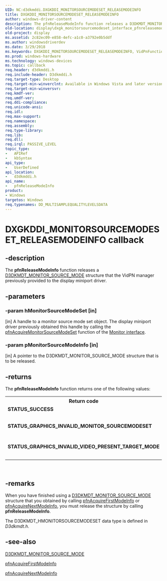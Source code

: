 ```yaml
---
UID: NC:d3dkmddi.DXGKDDI_MONITORSOURCEMODESET_RELEASEMODEINFO
title: DXGKDDI_MONITORSOURCEMODESET_RELEASEMODEINFO
author: windows-driver-content
description: The pfnReleaseModeInfo function releases a D3DKMDT_MONITOR_SOURCE_MODE structure that the VidPN manager previously provided to the display miniport driver.
old-location: display\dxgk_monitorsourcemodeset_interface_pfnreleasemodeinfo.htm
old-project: display
ms.assetid: 2c82ec09-e858-4efc-a1c0-a3792e0b5ddf
ms.author: windowsdriverdev
ms.date: 3/29/2018
ms.keywords: DXGKDDI_MONITORSOURCEMODESET_RELEASEMODEINFO, VidPnFunctions_215a7f94-e7f6-46a9-9f12-ba7d306c6c18.xml, d3dkmddi/pfnReleaseModeInfo, display.dxgk_monitorsourcemodeset_interface_pfnreleasemodeinfo, pfnReleaseModeInfo, pfnReleaseModeInfo callback function [Display Devices]
ms.prod: windows-hardware
ms.technology: windows-devices
ms.topic: callback
req.header: d3dkmddi.h
req.include-header: D3dkmddi.h
req.target-type: Desktop
req.target-min-winverclnt: Available in Windows Vista and later versions of the Windows operating systems.
req.target-min-winversvr: 
req.kmdf-ver: 
req.umdf-ver: 
req.ddi-compliance: 
req.unicode-ansi: 
req.idl: 
req.max-support: 
req.namespace: 
req.assembly: 
req.type-library: 
req.lib: 
req.dll: 
req.irql: PASSIVE_LEVEL
topic_type:
-	APIRef
-	kbSyntax
api_type:
-	UserDefined
api_location:
-	d3dkmddi.h
api_name:
-	pfnReleaseModeInfo
product:
- Windows
targetos: Windows
req.typenames: DD_MULTISAMPLEQUALITYLEVELSDATA
---
```


# DXGKDDI_MONITORSOURCEMODESET_RELEASEMODEINFO callback


## -description


The <b>pfnReleaseModeInfo</b> function releases a <a href="https://msdn.microsoft.com/library/windows/hardware/ff546133">D3DKMDT_MONITOR_SOURCE_MODE</a> structure that the VidPN manager previously provided to the display miniport driver.


## -parameters




### -param hMonitorSourceModeSet [in]

[in] A handle to a monitor source mode set object. The display miniport driver previously obtained this handle by calling the <a href="https://msdn.microsoft.com/a64197c0-a61f-4989-9b68-4e06b1a69fd4">pfnAcquireMonitorSourceModeSet</a> function of the <a href="https://msdn.microsoft.com/library/windows/hardware/ff568433">Monitor interface</a>.


### -param pMonitorSourceModeInfo [in]

[in] A pointer to the D3DKMDT_MONITOR_SOURCE_MODE structure that is to be released.


## -returns



The <b>pfnReleaseModeInfo</b> function returns one of the following values:

<table>
<tr>
<th>Return code</th>
<th>Description</th>
</tr>
<tr>
<td width="40%">
<dl>
<dt><b>STATUS_SUCCESS</b></dt>
</dl>
</td>
<td width="60%">
The function succeeded. 

</td>
</tr>
<tr>
<td width="40%">
<dl>
<dt><b>STATUS_GRAPHICS_INVALID_MONITOR_SOURCEMODESET</b></dt>
</dl>
</td>
<td width="60%">
The handle supplied in <i>hMonitorSourceModeSet </i>was invalid.

</td>
</tr>
<tr>
<td width="40%">
<dl>
<dt><b>STATUS_GRAPHICS_INVALID_VIDEO_PRESENT_TARGET_MODE</b></dt>
</dl>
</td>
<td width="60%">
The pointer supplied in <i>pMonitorSourceModeInfo</i> was invalid.

</td>
</tr>
</table>
 




## -remarks



When you have finished using a <a href="https://msdn.microsoft.com/library/windows/hardware/ff546133">D3DKMDT_MONITOR_SOURCE_MODE</a> structure that you obtained by calling <a href="https://msdn.microsoft.com/d448c3f4-7adb-4ceb-8c42-8cba3d2cfeae">pfnAcquireFirstModeInfo</a> or <a href="https://msdn.microsoft.com/55c629c5-1d73-40dd-a5aa-73ddcc5236b5">pfnAcquireNextModeInfo</a>, you must release the structure by calling <b>pfnReleaseModeInfo</b>.

The D3DKMDT_HMONITORSOURCEMODESET data type is defined in <i>D3dkmdt.h</i>. 




## -see-also




<a href="https://msdn.microsoft.com/library/windows/hardware/ff546133">D3DKMDT_MONITOR_SOURCE_MODE</a>



<a href="https://msdn.microsoft.com/d448c3f4-7adb-4ceb-8c42-8cba3d2cfeae">pfnAcquireFirstModeInfo</a>



<a href="https://msdn.microsoft.com/55c629c5-1d73-40dd-a5aa-73ddcc5236b5">pfnAcquireNextModeInfo</a>
 

 

